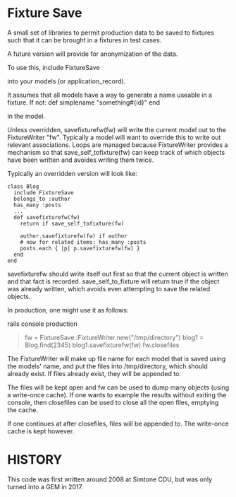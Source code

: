 # Fixture Save

A small set of libraries to permit production data to be saved to fixtures
such that it can be brought in a fixtures in test cases.

A future version will provide for anonymization of the data.

To use this,
   include FixtureSave

into your models (or application_record).

It assumes that all models have a way to generate a name useable in a fixture.
If not:
   def simplename
       "something#{id}"
   end

in the model.

Unless overridden, savefixturefw(fw) will write the current model out to the
FixtureWriter "fw".  Typically a model will want to override this to write out
relevant associations.  Loops are managed because FixtureWriter provides
a mechanism so that save_self_tofixture(fw) can keep track of which objects
have been written and avoides writing them twice.

Typically an overridden version will look like:

    class Blog
      include FixtureSave
      belongs_to :author
      has_many :posts
      ...
      def savefixturefw(fw)
        return if save_self_tofixture(fw)

        author.savefixturefw(fw) if author
        # now for related items: has_many :posts
        posts.each { |p| p.savefixturefw(fw) }
      end
    end

savefixturefw should write itself out first so that the current object is written
and that fact is recorded.  save_self_to_fixture will return true if the object
was already written, which avoids even attempting to save the related objects.

In production, one might use it as follows:

   rails console production
   > fw = FixtureSave::FixtureWriter.new("/tmp/directory")
   > blog1 = Blog.find(2345)
   > blog1.savefixturefw(fw)
   > fw.closefiles

The FixtureWriter will make up file name for each model that is saved using
the models' name, and put the files into /tmp/directory, which should already exist.
If files already exist, they will be appended to.

The files will be kept open and fw can be used to dump many objects (using a
write-once cache).  If one wants to example the results without exiting the console,
then closefiles can be used to close all the open files, emptying the cache.

If one continues at after closefiles, files will be appended to.  The write-once
cache is kept however.

# HISTORY

This code was first written around 2008 at Simtone CDU, but was only turned into
a GEM in 2017.



